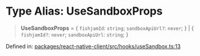 # Type Alias: UseSandboxProps

> **UseSandboxProps** = \{ `fishjamId`: `string`; `sandboxApiUrl?`: `never`; \} \| \{ `fishjamId?`: `never`; `sandboxApiUrl`: `string`; \}

Defined in: [packages/react-native-client/src/hooks/useSandbox.ts:13](https://github.com/fishjam-cloud/mobile-client-sdk/blob/76d05a6e62b137b02043a8a00ca762ff218a64b5/packages/react-native-client/src/hooks/useSandbox.ts#L13)
